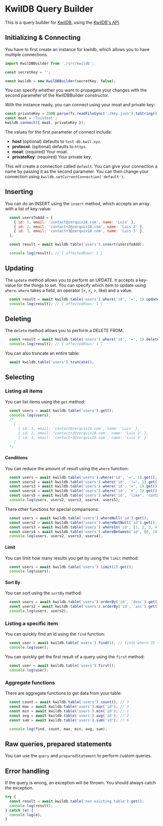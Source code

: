 # KwilDB Query Builder

This is a query builder for [KwilDB](https://kwil.com/), using the [KwilDB's API](https://github.com/kwilteam/kwil_db_api).

## Initializing & Connecting

You have to first create an instance for kwildb, which allows you to have multiple connections.

```javascript
import KwilDBBuilder from './src/kwildb';

const secretKey = '';

const kwildb = new KwilDBBuilder(secretKey, false);
```

You can specify whether you want to propagate your changes with the second parameter of the KwilDBBuilder constructor.

With the instance ready, you can connect using your moat and private key:

```javascript
const privateKey = JSON.parse(fs.readFileSync('./key.json').toString());
const moat = 'luistest';
kwildb.connect({ moat, privateKey });
```

The values for the first parameter of connect include:

* **host** (optional) defaults to `test-db.kwil.xyz`.
* **protocol**: (optional) defaults to `https`.
* **moat**: (required) Your moat.
* **privateKey**: (required) Your private key.

This will create a connection called `default`. You can give your connection a name by passing it as the second parameter. You can then change your connection using `kwildb.setCurrentConnection('default')`.

## Inserting

You can do an INSERT using the `insert` method, which accepts an array with a list of key-value:

```javascript
  const usersToAdd = [
    { id: 1, email: 'contact@zerquix18.com', name: 'Luis' },
    { id: 2, email: 'contact+2@zerquix18.com', name: 'Luis 2' },
    { id: 3, email: 'contact+3@zerquix18.com', name: 'Luis 3' },
  ];

  const result = await kwildb.table('users').insert(usersToAdd);

  console.log(result); // { affectedRows: 3 }
```

## Updating

The `update` method allows you to perform an UPDATE. It accepts a key-value for the things to set. You can specify which item to update using `where`.
`where` takes a field, an operator (=, <, >, like) and a value.

```javascript
  const result = await kwildb.table('users').where('id', '=', 1).update({ name: 'luis!' });
  console.log(result); // { affectedRows: 1 }
```

## Deleting

The `delete` method allows you to perform a DELETE FROM.

```javascript
  const result = await kwildb.table('users').where('id', '=', 1).delete();
  console.log(result); // { affectedRows: 1 }
```

You can also truncate an entire table:

```javascript
  await kwildb.table('users').truncate();
```

## Selecting

### Listing all items

You can list items using the `get` method:

```javascript
  const users = await kwildb.table('users').get();
  console.log(users);
  /*
    [
      { id: 1, email: 'contact@zerquix18.com', name: 'Luis' },
      { id: 2, email: 'contact+2@zerquix18.com', name: 'Luis 2' },
      { id: 3, email: 'contact+3@zerquix18.com', name: 'Luis 3' }
    ]
  */
```

#### Conditions

You can reduce the amount of result using the `where` function:

```javascript
  const users = await kwildb.table('users').where('id', '=', 1).get();
  const users2 = await kwildb.table('users').where('id', '!=', 1).get();
  const users3 = await kwildb.table('users').where('id', '>', 1).get();
  const users4 = await kwildb.table('users').where('id', '<', 2).get();
  const users5 = await kwildb.table('users').where('id', 'like', 'contact%').get();
  console.log(users, users2, users3, users4, users5);
```

There other functions for special comparisons:

```javascript
  const users = await kwildb.table('users').whereNull('id').get();
  const users2 = await kwildb.table('users').whereNotNull('id').get();
  const users3 = await kwildb.table('users').whereIn('id', [1, 2, 3, 4, 5]).get();
  const users4 = await kwildb.table('users').whereBetween('id', [0, 10]).get();
  console.log(users, users2, users3, users4);
```

#### Limit

You can limit how many results you get by using the `limit` method:

```javascript
  const users = await kwildb.table('users').limit(2).get();
  console.log(users);
```

#### Sort By

You can sort using the `sortBy` method:

```javascript
  const users = await kwildb.table('users').orderBy('id', 'desc').get();
  const users2 = await kwildb.table('users').orderBy('id', 'asc').get();
  console.log(users, users2);
``` 

### Listing a specific item

You can quickly find an id using the `find` function:

```javascript
  const user = await kwildb.table('users').find(1); // finds where ID = 1, returns object
  console.log(user);
```

You can quickly get the first result of a query using the `first` method:

```javascript
  const user = await kwildb.table('users').first();
  console.log(user);
``` 


### Aggregate functions

There are aggregate functions to get data from your table:

```javascript
  const count = await kwildb.table('users').count(); // 3
  const max = await kwildb.table('users').max('id'); // 3
  const min = await kwildb.table('users').min('id'); // 1
  const avg = await kwildb.table('users').avg('id'); // 2
  const sum = await kwildb.table('users').sum('id'); // 6

  console.log(find, count, max, min, avg, sum);
```

## Raw queries, prepared statements

You can use the `query` and `preparedStatement` to perform custom queries.

## Error handling

If the query is wrong, an exception will be thrown. You should always catch the exception.

```javascript
try {
  const result = await kwildb.table('non existing table').get();
  console.log(result);
} catch (e) {
  console.log(e);
}
```

